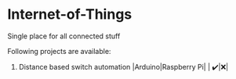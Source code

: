 # Internet-of-Things
Single place for all connected stuff

Following projects are available:
1. Distance based switch automation
|Arduino|Raspberry Pi|
| :heavy_check_mark:|:x:|